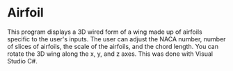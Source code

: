 # Airfoil
This program displays a 3D wired form of a wing made up of airfoils specific to the user's inputs. The user can adjust the NACA number, number of slices of airfoils, the scale of the airfoils, and the chord length. You can rotate the 3D wing along the x, y, and z axes. This was done with Visual Studio C#.
